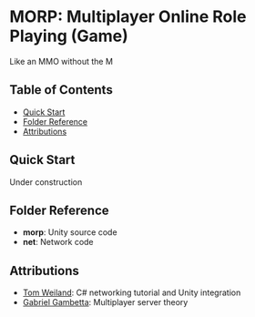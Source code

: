 # MORP: Multiplayer Online Role Playing (Game)
Like an MMO without the M

## Table of Contents
* [Quick Start](#quick-start)
* [Folder Reference](#folder-reference)
* [Attributions](#attributions)

## Quick Start
Under construction

## Folder Reference
* **morp**: Unity source code
* **net**: Network code

## Attributions
* [Tom Weiland](https://github.com/tom-weiland/tcp-udp-networking/tree/tutorial-part2): C# networking tutorial and Unity integration
* [Gabriel Gambetta](https://www.gabrielgambetta.com/client-server-game-architecture.html): Multiplayer server theory
